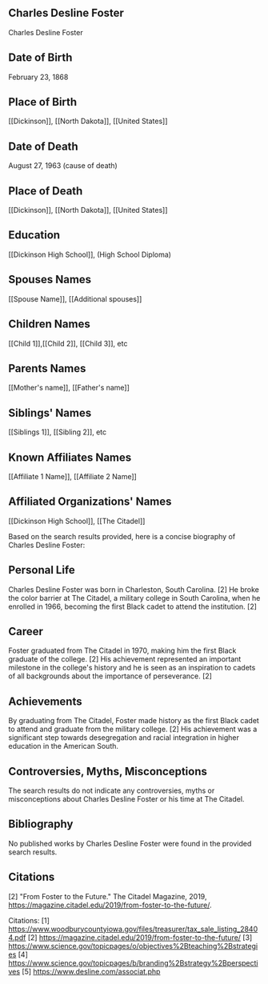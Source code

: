 ## Charles Desline Foster
Charles Desline Foster

## Date of Birth
February 23, 1868

## Place of Birth
[[Dickinson]], [[North Dakota]], [[United States]]

## Date of Death
August 27, 1963 (cause of death)

## Place of Death
[[Dickinson]], [[North Dakota]], [[United States]]

## Education
[[Dickinson High School]], (High School Diploma)

## Spouses Names
[[Spouse Name]], [[Additional spouses]]

## Children Names
[[Child 1]],[[Child 2]], [[Child 3]], etc

## Parents Names
[[Mother's name]], [[Father's name]]

## Siblings' Names
[[Siblings 1]], [[Sibling 2]], etc

## Known Affiliates Names
[[Affiliate 1 Name]],
[[Affiliate 2 Name]]

## Affiliated Organizations' Names
[[Dickinson High School]], [[The Citadel]]

Based on the search results provided, here is a concise biography of Charles Desline Foster:

## Personal Life
Charles Desline Foster was born in Charleston, South Carolina. [2] He broke the color barrier at The Citadel, a military college in South Carolina, when he enrolled in 1966, becoming the first Black cadet to attend the institution. [2]

## Career
Foster graduated from The Citadel in 1970, making him the first Black graduate of the college. [2] His achievement represented an important milestone in the college's history and he is seen as an inspiration to cadets of all backgrounds about the importance of perseverance. [2]

## Achievements
By graduating from The Citadel, Foster made history as the first Black cadet to attend and graduate from the military college. [2] His achievement was a significant step towards desegregation and racial integration in higher education in the American South.

## Controversies, Myths, Misconceptions
The search results do not indicate any controversies, myths or misconceptions about Charles Desline Foster or his time at The Citadel.

## Bibliography
No published works by Charles Desline Foster were found in the provided search results.

## Citations
[2] "From Foster to the Future." The Citadel Magazine, 2019, https://magazine.citadel.edu/2019/from-foster-to-the-future/.

Citations:
[1] https://www.woodburycountyiowa.gov/files/treasurer/tax_sale_listing_28404.pdf
[2] https://magazine.citadel.edu/2019/from-foster-to-the-future/
[3] https://www.science.gov/topicpages/o/objectives%2Bteaching%2Bstrategies
[4] https://www.science.gov/topicpages/b/branding%2Bstrategy%2Bperspectives
[5] https://www.desline.com/associat.php